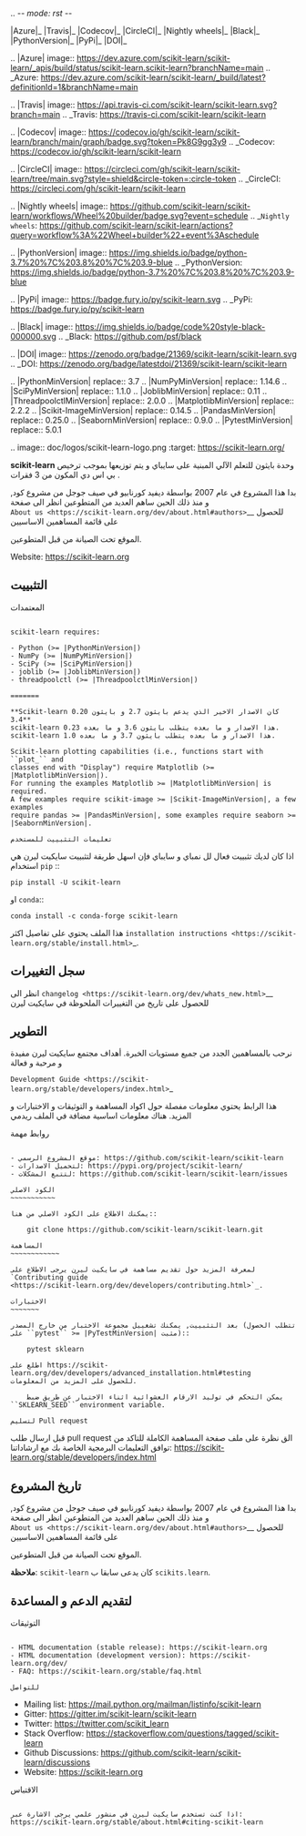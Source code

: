 .. -*- mode: rst -*-

|Azure|_ |Travis|_ |Codecov|_ |CircleCI|_ |Nightly wheels|_ |Black|_ |PythonVersion|_ |PyPi|_ |DOI|_

.. |Azure| image:: https://dev.azure.com/scikit-learn/scikit-learn/_apis/build/status/scikit-learn.scikit-learn?branchName=main
.. _Azure: https://dev.azure.com/scikit-learn/scikit-learn/_build/latest?definitionId=1&branchName=main

.. |Travis| image:: https://api.travis-ci.com/scikit-learn/scikit-learn.svg?branch=main
.. _Travis: https://travis-ci.com/scikit-learn/scikit-learn

.. |Codecov| image:: https://codecov.io/gh/scikit-learn/scikit-learn/branch/main/graph/badge.svg?token=Pk8G9gg3y9
.. _Codecov: https://codecov.io/gh/scikit-learn/scikit-learn

.. |CircleCI| image:: https://circleci.com/gh/scikit-learn/scikit-learn/tree/main.svg?style=shield&circle-token=:circle-token
.. _CircleCI: https://circleci.com/gh/scikit-learn/scikit-learn

.. |Nightly wheels| image:: https://github.com/scikit-learn/scikit-learn/workflows/Wheel%20builder/badge.svg?event=schedule
.. _`Nightly wheels`: https://github.com/scikit-learn/scikit-learn/actions?query=workflow%3A%22Wheel+builder%22+event%3Aschedule

.. |PythonVersion| image:: https://img.shields.io/badge/python-3.7%20%7C%203.8%20%7C%203.9-blue
.. _PythonVersion: https://img.shields.io/badge/python-3.7%20%7C%203.8%20%7C%203.9-blue

.. |PyPi| image:: https://badge.fury.io/py/scikit-learn.svg
.. _PyPi: https://badge.fury.io/py/scikit-learn

.. |Black| image:: https://img.shields.io/badge/code%20style-black-000000.svg
.. _Black: https://github.com/psf/black

.. |DOI| image:: https://zenodo.org/badge/21369/scikit-learn/scikit-learn.svg
.. _DOI: https://zenodo.org/badge/latestdoi/21369/scikit-learn/scikit-learn


.. |PythonMinVersion| replace:: 3.7
.. |NumPyMinVersion| replace:: 1.14.6
.. |SciPyMinVersion| replace:: 1.1.0
.. |JoblibMinVersion| replace:: 0.11
.. |ThreadpoolctlMinVersion| replace:: 2.0.0
.. |MatplotlibMinVersion| replace:: 2.2.2
.. |Scikit-ImageMinVersion| replace:: 0.14.5
.. |PandasMinVersion| replace:: 0.25.0
.. |SeabornMinVersion| replace:: 0.9.0
.. |PytestMinVersion| replace:: 5.0.1

.. image:: doc/logos/scikit-learn-logo.png
  :target: https://scikit-learn.org/

**scikit-learn** وحدة بايثون للتعلم الآلي المبنية على سايباي و يتم توزيعها بموجب ترخيص بي اس دي المكون من 3 فقرات  .

بدا هذا المشروع في عام 2007 بواسطة ديفيد كورنابيو في صيف جوجل من مشروع كود, و منذ ذلك الحين ساهم العديد من المتطوعين
انظر الى صفحة  
 `About us <https://scikit-learn.org/dev/about.html#authors>`__ 
 للحصول على قائمة المساهمين الاساسيين 

الموقع تحت الصيانة من قبل المتطوعين.

Website: https://scikit-learn.org

التثبييت
------------

المعتمدات
~~~~~~~~~~~~

scikit-learn requires:

- Python (>= |PythonMinVersion|)
- NumPy (>= |NumPyMinVersion|)
- SciPy (>= |SciPyMinVersion|)
- joblib (>= |JoblibMinVersion|)
- threadpoolctl (>= |ThreadpoolctlMinVersion|)

=======

**Scikit-learn 0.20 كان الاصدار الاخير الذي يدعم بايثون 2.7 و بايثون 3.4**
scikit-learn 0.23 هذا الاصدار و ما بعده يتطلب بايثون 3.6 و ما بعده.
scikit-learn 1.0 هذا الاصدار و ما بعده يتطلب بايثون 3.7 و ما بعده.

Scikit-learn plotting capabilities (i.e., functions start with ``plot_`` and
classes end with "Display") require Matplotlib (>= |MatplotlibMinVersion|).
For running the examples Matplotlib >= |MatplotlibMinVersion| is required.
A few examples require scikit-image >= |Scikit-ImageMinVersion|, a few examples
require pandas >= |PandasMinVersion|, some examples require seaborn >=
|SeabornMinVersion|.

تعليمات التثبييت للمستخدم
~~~~~~~~~~~~~~~~~

اذا كان لديك تثبييت فعال لل نمباي و سايباي فإن اسهل طريقة لتثبييت سايكيت ليرن هي استخدام  ``pip``   ::

    pip install -U scikit-learn

او ``conda``::

    conda install -c conda-forge scikit-learn

هذا الملف يحتوي على تفاصيل اكثر `installation instructions <https://scikit-learn.org/stable/install.html>`_.


سجل التغييرات 
---------

انظر الى `changelog <https://scikit-learn.org/dev/whats_new.html>`__
للحصول على تاريخ من التغييرات الملحوظة في سايكيت ليرن

التطوير
-----------

نرحب بالمساهمين الجدد من جميع مستويات الخبرة.  أهداف مجتمع سايكيت ليرن مفيدة و مرحبة و فعالة

`Development Guide <https://scikit-learn.org/stable/developers/index.html>`_

هذا الرابط يحتوي معلومات مفصلة حول اكواد المساهمة و التوثيقات و الاختبارات و المزيد. هناك معلومات اساسية مضافة في الملف ريدمي

روابط مهمة
~~~~~~~~~~~~~~~

- موقع المشروع الرسمي: https://github.com/scikit-learn/scikit-learn
- لتحميل الاصدارات: https://pypi.org/project/scikit-learn/
- لتتبع المشكلات: https://github.com/scikit-learn/scikit-learn/issues

الكود الاصلي
~~~~~~~~~~~

يمكنك الاطلاع على الكود الاصلي من هنا::

    git clone https://github.com/scikit-learn/scikit-learn.git

المساهمة
~~~~~~~~~~~~

لمعرفة المزيد حول تقديم مساهمة في سايكيت ليرن يرجى الاطلاع على
`Contributing guide
<https://scikit-learn.org/dev/developers/contributing.html>`_.

الاختبارات
~~~~~~~

بعد التثبييت, يمكنك تشغييل مجموعة الاختبار من خارج المصدر (تتطلب الحصول على ``pytest`` >= |PyTestMinVersion| مثبت)::

    pytest sklearn

اطلع على https://scikit-learn.org/dev/developers/advanced_installation.html#testing
للحصول على المزيد من المعلومات.

    يمكن التحكم في توليد الارقام العشوائية اثناء الاختبار عن طريق ضبط ``SKLEARN_SEED`` environment variable.

لتسليم Pull request
~~~~~~~~~~~~~~~~~~~~~~~~~

قبل ارسال طلب pull request الق نظرة على ملف صفحة المساهمة الكاملة للتاكد من توافق التعليمات البرمجية الخاصة بك مع ارشاداتنا: https://scikit-learn.org/stable/developers/index.html

تاريخ المشروع
---------------

بدا هذا المشروع في عام 2007 بواسطة ديفيد كورنابيو في صيف جوجل من مشروع كود, و منذ ذلك الحين ساهم العديد من المتطوعين
انظر الى صفحة  
 `About us <https://scikit-learn.org/dev/about.html#authors>`__ 
 للحصول على قائمة المساهمين الاساسيين 

الموقع تحت الصيانة من قبل المتطوعين.

**ملاحظة**: `scikit-learn` كان يدعى سابقا ب  `scikits.learn`.

لتقديم الدعم و المساعدة
----------------

التوثيقات
~~~~~~~~~~~~~

- HTML documentation (stable release): https://scikit-learn.org
- HTML documentation (development version): https://scikit-learn.org/dev/
- FAQ: https://scikit-learn.org/stable/faq.html

للتواصل
~~~~~~~~~~~~~

- Mailing list: https://mail.python.org/mailman/listinfo/scikit-learn
- Gitter: https://gitter.im/scikit-learn/scikit-learn
- Twitter: https://twitter.com/scikit_learn
- Stack Overflow: https://stackoverflow.com/questions/tagged/scikit-learn
- Github Discussions: https://github.com/scikit-learn/scikit-learn/discussions
- Website: https://scikit-learn.org

الاقتباس
~~~~~~~~

اذا كنت تستخدم سايكيت ليرن في منشور علمي يرجى الاشارة عبر: https://scikit-learn.org/stable/about.html#citing-scikit-learn
